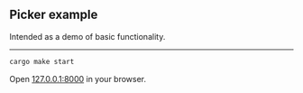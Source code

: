 ## Picker example

Intended as a demo of basic functionality.

---

```bash
cargo make start
```

Open [127.0.0.1:8000](http://127.0.0.1:8000) in your browser.
